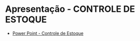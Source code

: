 # Apresentação - CONTROLE DE ESTOQUE

- [Power Point - Controle de Estoque](https://github.com/ICEI-PUC-Minas-PMV-ADS/pmv-ads-2024-1-e4-proj-infra-t4-pmv-ads-2024-1-e4-proj-infra-t4-estoque/blob/main/docs/img/Apresentação%20de%20trabalho%20-%202024.pdf)

